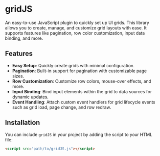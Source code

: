 # gridJS

An easy-to-use JavaScript plugin to quickly set up UI grids. This library allows you to create, manage, and customize grid layouts with ease. It supports features like pagination, row color customization, input data binding, and more.

## Features

- **Easy Setup**: Quickly create grids with minimal configuration.
- **Pagination**: Built-in support for pagination with customizable page sizes.
- **Row Customization**: Customize row colors, mouse-over effects, and more.
- **Input Binding**: Bind input elements within the grid to data sources for dynamic updates.
- **Event Handling**: Attach custom event handlers for grid lifecycle events such as grid load, page change, and row redraw.

## Installation

You can include `gridJS` in your project by adding the script to your HTML file:

```html
<script src="path/to/gridJS.js"></script>
